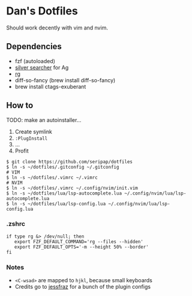 # Dan's Dotfiles

Should work decently with vim and nvim.

## Dependencies

- fzf (autoloaded)
- [silver searcher](https://github.com/ggreer/the_silver_searcher) for Ag
- [rg](https://github.com/BurntSushi/ripgrep)
- diff-so-fancy (brew install diff-so-fancy)
- brew install ctags-exuberant

## How to

TODO: make an autoinstaller...

1. Create symlink
2. `:PlugInstall`
3. ...
4. Profit

```
$ git clone https://github.com/seripap/dotfiles
$ ln -s ~/dotfiles/.gitconfig ~/.gitconfig
# VIM
$ ln -s ~/dotfiles/.vimrc ~/.vimrc
# NVIM
$ ln -s ~/dotfiles/.vimrc ~/.config/nvim/init.vim
$ ln -s ~/dotfiles/lua/lsp-autocomplete.lua ~/.config/nvim/lua/lsp-autocomplete.lua
$ ln -s ~/dotfiles/lua/lsp-config.lua ~/.config/nvim/lua/lsp-config.lua
```

### .zshrc
```
if type rg &> /dev/null; then
   export FZF_DEFAULT_COMMAND='rg --files --hidden'
   export FZF_DEFAULT_OPTS='-m --height 50% --border'
fi
```

### Notes

- `<C-wsad>` are mapped to `hjkl`, because small keyboards
- Credits go to [jessfraz](https://github.com/jessfraz/.vim) for a bunch of the plugin configs
